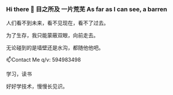 ### Hi there 👋  目之所及 一片荒芜   As far as I can see, a barren

人们看不到未来，看不见现在，看不了过去。

为了生存，我只能蒙蔽双眼，向前走去。

无论碰到的是墙壁还是水沟，都随他他吧。

📫Contact Me  q/v: 594983498

学习，读书

好好学技术，慢慢长见识。


